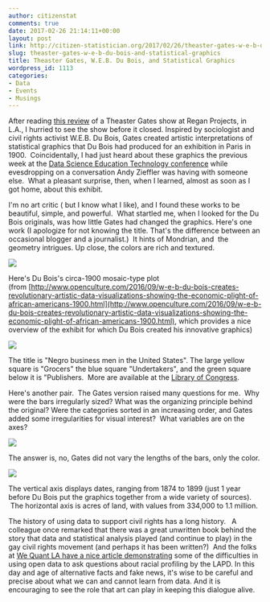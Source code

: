 ```yaml
---
author: citizenstat
comments: true
date: 2017-02-26 21:14:11+00:00
layout: post
link: http://citizen-statistician.org/2017/02/26/theaster-gates-w-e-b-du-bois-and-statistical-graphics/
slug: theaster-gates-w-e-b-du-bois-and-statistical-graphics
title: Theaster Gates, W.E.B. Du Bois, and Statistical Graphics
wordpress_id: 1113
categories:
- Data
- Events
- Musings
---
```


After reading [this review](http://www.latimes.com/entertainment/arts/la-et-cm-theaster-gates-review-20170120-htmlstory.html) of a Theaster Gates show at Regan Projects, in L.A., I hurried to see the show before it closed. Inspired by sociologist and civil rights activist W.E.B. Du Bois, Gates created artistic interpretations of statistical graphics that Du Bois had produced for an exhibition in Paris in 1900.  Coincidentally, I had just heard about these graphics the previous week at the [Data Science Education Technology conference](http://codap.concord.org/dset/) while evesdropping on a conversation Andy Zieffler was having with someone else.  What a pleasant surprise, then, when I learned, almost as soon as I got home, about this exhibit.

I'm no art critic ( but I know what I like), and I found these works to be beautiful, simple, and powerful.  What startled me, when I looked for the Du Bois originals, was how little Gates had changed the graphics. Here's one work (I apologize for not knowing the title. That's the difference between an occasional blogger and a journalist.)  It hints of Mondrian, and  the geometry intrigues. Up close, the colors are rich and textured.

[![](http://citizen-statistician.org/wp-content/uploads/2017/02/IMG_6610-225x300.jpg)](http://citizen-statistician.org/2017/02/26/theaster-gates-w-e-b-du-bois-and-statistical-graphics/img_6610/)

Here's Du Bois's circa-1900 mosaic-type plot (from [http://www.openculture.com/2016/09/w-e-b-du-bois-creates-revolutionary-artistic-data-visualizations-showing-the-economic-plight-of-african-americans-1900.html](http://www.openculture.com/2016/09/w-e-b-du-bois-creates-revolutionary-artistic-data-visualizations-showing-the-economic-plight-of-african-americans-1900.html), which provides a nice overview of the exhibit for which Du Bois created his innovative graphics)

[![](http://citizen-statistician.org/wp-content/uploads/2017/02/Du-Bois-Graph-9-238x300.jpg)](http://citizen-statistician.org/2017/02/26/theaster-gates-w-e-b-du-bois-and-statistical-graphics/du-bois-graph-9/)

The title is "Negro business men in the United States". The large yellow square is "Grocers" the blue square "Undertakers", and the green square below it is "Publishers.  More are available at the [Library of Congress](http://www.loc.gov/pictures/search/?q=%22lot%2011931%22%20NOT%20medal&st=grid&co=anedub&loclr=blogpic).

Here's another pair.  The Gates version raised many questions for me.  Why were the bars irregularly sized? What was the organizing principle behind the original? Were the categories sorted in an increasing order, and Gates added some irregularities for visual interest?  What variables are on the axes?

[![](http://citizen-statistician.org/wp-content/uploads/2017/02/IMG_6609-225x300.jpg)](http://citizen-statistician.org/2017/02/26/theaster-gates-w-e-b-du-bois-and-statistical-graphics/img_6609/)

The answer is, no, Gates did not vary the lengths of the bars, only the color.

[![](http://citizen-statistician.org/wp-content/uploads/2017/02/33881r-238x300.jpg)](http://citizen-statistician.org/2017/02/26/theaster-gates-w-e-b-du-bois-and-statistical-graphics/33881r/)

The vertical axis displays dates, ranging from 1874 to 1899 (just 1 year before Du Bois put the graphics together from a wide variety of sources).  The horizontal axis is acres of land, with values from 334,000 to 1.1 million.

The history of using data to support civil rights has a long history.   A colleague once remarked that there was a great unwritten book behind the story that data and statistical analysis played (and continue to play) in the gay civil rights movement (and perhaps it has been written?)  And the folks at [We Quant LA have a nice article demonstrating](https://wequantla.com/2017/01/06/testing-for-racial-profiling-in-the-lapd-using-open-2015-police-stop-data/) some of the difficulties in using open data to ask questions about racial profiling by the LAPD. In this day and age of alternative facts and fake news, it's wise to be careful and precise about what we can and cannot learn from data. And it is encouraging to see the role that art can play in keeping this dialogue alive.
